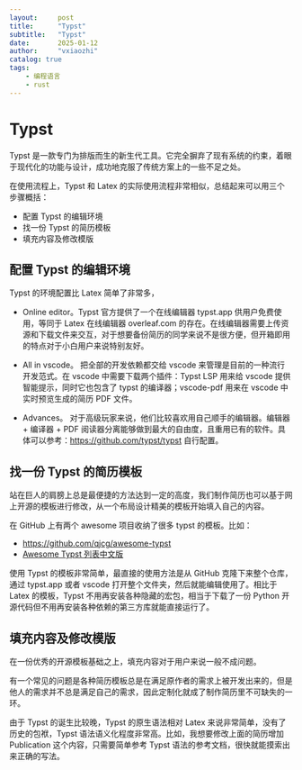```yaml
---
layout:     post
title:      "Typst"
subtitle:   "Typst"
date:       2025-01-12
author:     "vxiaozhi"
catalog: true
tags:
    - 编程语言
    - rust
---
```


# Typst

Typst 是一款专门为排版而生的新生代工具。它完全摒弃了现有系统的约束，着眼于现代化的功能与设计，成功地克服了传统方案上的一些不足之处。

在使用流程上，Typst 和 Latex 的实际使用流程非常相似，总结起来可以用三个步骤概括：

- 配置 Typst 的编辑环境
- 找一份 Typst 的简历模板
- 填充内容及修改模版

## 配置 Typst 的编辑环境

Typst 的环境配置比 Latex 简单了非常多，

- Online editor。Typst 官方提供了一个在线编辑器 typst.app 供用户免费使用，等同于 Latex 在线编辑器 overleaf.com 的存在。在线编辑器需要上传资源和下载文件来交互，对于想要备份简历的同学来说不是很方便，但开箱即用的特点对于小白用户来说特别友好。

- All in vscode。 把全部的开发依赖都交给 vscode 来管理是目前的一种流行开发范式。在 vscode 中需要下载两个插件：Typst LSP 用来给 vscode 提供智能提示，同时它也包含了 typst 的编译器；vscode-pdf 用来在 vscode 中实时预览生成的简历 PDF 文件。

- Advances。 对于高级玩家来说，他们比较喜欢用自己顺手的编辑器。编辑器 + 编译器 + PDF 阅读器分离能够做到最大的自由度，且重用已有的软件。具体可以参考：https://github.com/typst/typst 自行配置。

## 找一份 Typst 的简历模板

站在巨人的肩膀上总是最便捷的方法达到一定的高度，我们制作简历也可以基于网上开源的模板进行修改，从一个布局设计精美的模板开始填入自己的内容。

在 GitHub 上有两个 awesome 项目收纳了很多 typst 的模板。比如：

- https://github.com/qjcg/awesome-typst
- [Awesome Typst 列表中文版](https://github.com/typst-cn/awesome-typst-cn)

使用 Typst 的模板非常简单，最直接的使用方法是从 GitHub 克隆下来整个仓库，通过 typst.app 或者 vscode 打开整个文件夹，然后就能编辑使用了。相比于 Latex 的模板，Typst 不用再安装各种隐藏的宏包，相当于下载了一份 Python 开源代码但不用再安装各种依赖的第三方库就能直接运行了。

## 填充内容及修改模版

在一份优秀的开源模板基础之上，填充内容对于用户来说一般不成问题。

有一个常见的问题是各种简历模板总是在满足原作者的需求上被开发出来的，但是他人的需求并不总是满足自己的需求，因此定制化就成了制作简历里不可缺失的一环。

由于 Typst 的诞生比较晚，Typst 的原生语法相对 Latex 来说非常简单，没有了历史的包袱，Typst 语法语义化程度非常高。比如，我想要修改上面的简历增加 Publication 这个内容，只需要简单参考 Typst 语法的参考文档，很快就能摸索出来正确的写法。


